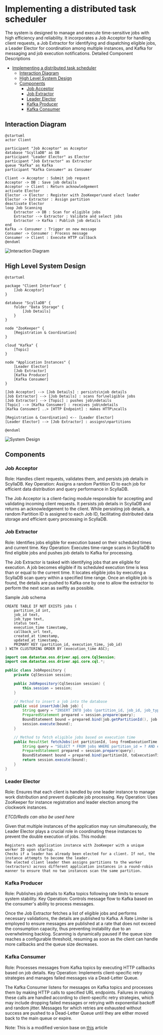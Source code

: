 # Implementing a distributed task scheduler

The system is designed to manage and execute time-sensitive jobs with high efficiency and reliability. It incorporates a Job Acceptor for handling client requests, a Job Extractor for identifying and dispatching eligible jobs, a Leader Elector for coordination among multiple instances, and Kafka for messaging and job execution notifications.
Detailed Component Descriptions

- [Implementing a distributed task scheduler](#implementing-a-distributed-task-scheduler)
  - [Interaction Diagram](#interaction-diagram)
  - [High Level System Design](#high-level-system-design)
  - [Components](#components)
    - [Job Acceptor](#job-acceptor)
    - [Job Extractor](#job-extractor)
    - [Leader Elector](#leader-elector)
    - [Kafka Producer](#kafka-producer)
    - [Kafka Consumer](#kafka-consumer)

## Interaction Diagram

```
@startuml
actor Client

participant "Job Acceptor" as Acceptor
database "ScyllaDB" as DB
participant "Leader Elector" as Elector
participant "Job Extractor" as Extractor
queue "Kafka" as Kafka
participant "Kafka Consumer" as Consumer

Client -> Acceptor : Submit job request
Acceptor -> DB : Save job details
Acceptor -> Client : Return acknowledgement
activate Elector
Elector -> Elector : Register with ZooKeeper\nand elect leader
Elector -> Extractor : Assign partition
deactivate Elector
loop Job Scanning
    Extractor -> DB : Scan for eligible jobs
    Extractor --> Extractor : Validate and select jobs
    Extractor -> Kafka : Publish job details
end
Kafka -> Consumer : Trigger on new message
Consumer -> Consumer : Process message
Consumer -> Client : Execute HTTP callback
@enduml

```

![Interaction Diagram](interaction_diagram.png)


## High Level System Design

```
@startuml

package "Client Interface" {
    [Job Acceptor]
}

database "ScyllaDB" {
    folder "Data Storage" {
        [Job Details]
    }
}

node "ZooKeeper" {
    [Registration & Coordination]
}

cloud "Kafka" {
    [Topic]
}

node "Application Instances" {
    [Leader Elector]
    [Job Extractor]
    [Kafka Producer]
    [Kafka Consumer]
}

[Job Acceptor] --> [Job Details] : persists\njob details
[Job Extractor] --> [Job Details] : scans for\neligible jobs
[Job Extractor] --> [Topic] : pushes job\ndetails
[Topic] --> [Kafka Consumer] : receives job\ndetails
[Kafka Consumer] ..> [HTTP Endpoint] : makes HTTP\ncalls

[Registration & Coordination] <-- [Leader Elector]
[Leader Elector] --> [Job Extractor] : assigns\npartitions

@enduml

```

![System Design](system_design.png)

## Components

### Job Acceptor

Role: Handles client requests, validates them, and persists job details in ScyllaDB.
Key Operation: Assigns a random Partition ID to each job for efficient data distribution and query performance in ScyllaDB.

The Job Acceptor is a client-facing module responsible for accepting and validating incoming client requests. It persists job details in ScyllaDB and returns an acknowledgement to the client. While persisting job details, a random Partition ID is assigned to each Job ID, facilitating distributed data storage and efficient query processing in ScyllaDB.

### Job Extractor

Role: Identifies jobs eligible for execution based on their scheduled times and current time.
Key Operation: Executes time-range scans in ScyllaDB to find eligible jobs and pushes job details to Kafka for processing.

The Job Extractor is tasked with identifying jobs that are eligible for execution. A job becomes eligible if its scheduled execution time is less than or equal to the current time. It locates eligible jobs by executing a ScyllaDB scan query within a specified time range. Once an eligible job is found, the details are pushed to Kafka one by one to allow the extractor to perform the next scan as swiftly as possible.

Sample Job schema
```
CREATE TABLE IF NOT EXISTS jobs (
    partition_id int,
    job_id text,
    job_type text,
    status text,
    execution_time timestamp,
    callback_url text,
    created_at timestamp,
    updated_at timestamp,
    PRIMARY KEY (partition_id, execution_time, job_id)
) WITH CLUSTERING ORDER BY (execution_time ASC);

```

```java
import com.datastax.oss.driver.api.core.CqlSession;
import com.datastax.oss.driver.api.core.cql.*;

public class JobRepository {
    private CqlSession session;

    public JobRepository(CqlSession session) {
        this.session = session;
    }

    // Method to insert a job into the database
    public void insertJob(Job job) {
        String query = "INSERT INTO jobs (partition_id, job_id, job_type, status, execution_time, callback_url, created_at, updated_at) VALUES (?, ?, ?, ?, ?, ?, ?, ?);";
        PreparedStatement prepared = session.prepare(query);
        BoundStatement bound = prepared.bind(job.getPartitionId(), job.getJobId(), job.getJobType(), job.getStatus(), job.getExecutionTime(), job.getCallbackUrl(), job.getCreatedAt(), job.getUpdatedAt());
        session.execute(bound);
    }

    // Method to fetch eligible jobs based on execution time
    public ResultSet fetchJobs(int partitionId, long fromExecutionTime, long toExecutionTime) {
        String query = "SELECT * FROM jobs WHERE partition_id = ? AND execution_time <= ? AND execution_time >= ? ALLOW FILTERING;";
        PreparedStatement prepared = session.prepare(query);
        BoundStatement bound = prepared.bind(partitionId, toExecutionTime, fromExecutionTime);
        return session.execute(bound);
    }
}

```

### Leader Elector

Role: Ensures that each client is handled by one leader instance to manage work distribution and prevent duplicate job processing.
Key Operation: Uses ZooKeeper for instance registration and leader election among the clockwork instances.

*ETCD/Redis can also be used here*

Given that multiple instances of the application may run simultaneously, the Leader Elector plays a crucial role in coordinating these instances to prevent the double execution of jobs. This module:

    Registers each application instance with ZooKeeper with a unique worker ID upon startup.
    Checks if a leader has already been elected for a client. If not, the instance attempts to become the leader.
    The elected client leader then assigns partitions to the worker (extractors) across different application instances in a round-robin manner to ensure that no two instances scan the same partition.

### Kafka Producer

Role: Publishes job details to Kafka topics following rate limits to ensure system stability.
Key Operation: Controls message flow to Kafka based on the consumer's ability to process messages.

Once the Job Extractor fetches a list of eligible jobs and performs necessary validations, the details are published to Kafka. A Rate Limiter is employed to ensure messages are published at a rate that does not exceed the consumption capacity, thus preventing instability due to an overwhelming backlog. Scanning is dynamically paused if the queue size reaches a configurable threshold, resuming as soon as the client can handle more callbacks and the queue size decreases.

### Kafka Consumer

Role: Processes messages from Kafka topics by executing HTTP callbacks based on job details.
Key Operation: Implements client-specific retry strategies and manages failed messages via a Dead-Letter Queue.

The Kafka Consumer listens for messages on Kafka topics and processes them by making HTTP calls to specified URL endpoints. Failures in making these calls are handled according to client-specific retry strategies, which may include dropping failed messages or retrying with exponential backoff and random jitter. Messages for which retries are exhausted without success are pushed to a Dead-Letter Queue until they are either moved back to the main queue or expire.


Note: This is a modified version base on [this](https://tech.phonepe.com/clockwork-the-backbone-of-phonepes-2-billion-daily-jobs/) article